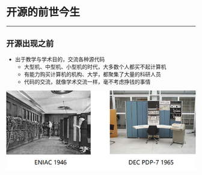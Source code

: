 # 开源的前世今生

---

## 开源出现之前

* 出于教学与学术目的，交流各种源代码
    * 大型机、中型机、小型机的时代，大多数个人都买不起计算机
    * 有能力购买计算机的机构、大学，都聚集了大量的科研人员
    * 代码的交流，就像学术交流一样，毫不考虑挣钱的事情

![](./img/eniac-pdp7.png)
